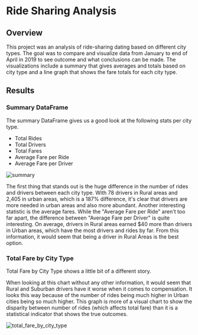 # Ride Sharing Analysis 

## Overview 

This project was an analysis of ride-sharing dating based on different city types. The goal was to compare and visualize data from January to end of April in 2019 to see outcome and what conclusions can be made. The visualizations include a summary that gives averages and totals based on city type and a line graph that shows the fare totals for each city type.

## Results 

### Summary DataFrame

The summary DataFrame gives us a good look at the following stats per city type. 
- Total Rides 
- Total Drivers 
- Total Fares 
- Average Fare per Ride 
- Average Fare per Driver 

![summary](https://user-images.githubusercontent.com/60283799/173926215-2a5e6c57-2a83-4f31-bc64-5a80f9817715.PNG)

The first thing that stands out is the huge difference in the number of rides and drivers between each city type. With 78 drivers in Rural areas and 2,405 in urban areas, which is a 187% difference, it's clear that drivers are more needed in urban areas and also more abundant. Another interesting statistic is the average fares. While the "Average Fare per Ride" aren't too far apart, the difference between "Average Fare per Driver" is quite interesting. On average, drivers in Rural areas earned $40 more than drivers in Urban areas, which have the most drivers and rides by far. From this information, it would seem that being a driver in Rural Areas is the best option. 

### Total Fare by City Type

Total Fare by City Type shows a little bit of a different story. 

When looking at this chart without any other information, it would seem that Rural and Suburban drivers have it worse when it comes to compensation. It looks this way because of the number of rides being much higher in Urban cities being so much higher. This graph is more of a visual chart to show the disparity between number of rides (which affects total fare) than it is a statistical indicator that shows the true outcomes. 

![total_fare_by_city_type](https://user-images.githubusercontent.com/60283799/173926131-b0f24c7d-7781-4ce4-94f1-b898b2f9ffd0.PNG)



